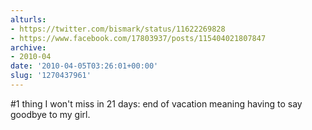 ```yaml
---
alturls:
- https://twitter.com/bismark/status/11622269828
- https://www.facebook.com/17803937/posts/115404021807847
archive:
- 2010-04
date: '2010-04-05T03:26:01+00:00'
slug: '1270437961'
---
```


#1 thing I won't miss in 21 days: end of vacation meaning having to say goodbye to my girl.


